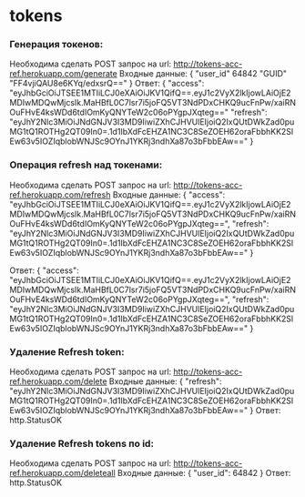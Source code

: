 # tokens

### Генерация токенов:
Необходима сделать POST запрос на url: http://tokens-acc-ref.herokuapp.com/generate
Входные данные:
{
	"user_id" 64842
	"GUID"   "FF4vjiQAU8e6KYq/edxsrQ=="
}
Ответ:
{
    "access": "eyJhbGciOiJTSEE1MTIiLCJ0eXAiOiJKV1QifQ==.eyJ1c2VyX2lkIjowLAiOjE2MDIwMDQwMjcsIk.MaHBfL0C7lsr7i5joFQ5VT3NdPDxCHKQ9ucFnPw/xaiRNOuFHvE4ksWDd6tdIOmKyQNYTeW2c06oPYgpJXqteg=="
    "refresh": "eyJhY2Nlc3MiOiJNdGNJV3I3MD9IiwiZXhCJHVUlEIjoiQ2IxQUtDWkZad0puMG1tQ1ROTHg2QT09In0=.1d1IbXdFcEHZA1NC3C8SeZOEH62oraFbbhKK2SlEw63v5IOZIqblobWNJSc9OYnJ1YKRj3ndhXa87o3bFbbEAw=="
}

### Операция refresh над токенами:
Необходима сделать POST запрос на url: http://tokens-acc-ref.herokuapp.com/refresh
Входные данные:
{
	"access": "eyJhbGciOiJTSEE1MTIiLCJ0eXAiOiJKV1QifQ==.eyJ1c2VyX2lkIjowLAiOjE2MDIwMDQwMjcsIk.MaHBfL0C7lsr7i5joFQ5VT3NdPDxCHKQ9ucFnPw/xaiRNOuFHvE4ksWDd6tdIOmKyQNYTeW2c06oPYgpJXqteg==",
  "refresh": "eyJhY2Nlc3MiOiJNdGNJV3I3MD9IiwiZXhCJHVUlEIjoiQ2IxQUtDWkZad0puMG1tQ1ROTHg2QT09In0=.1d1IbXdFcEHZA1NC3C8SeZOEH62oraFbbhKK2SlEw63v5IOZIqblobWNJSc9OYnJ1YKRj3ndhXa87o3bFbbEAw=="
}

Ответ:
{
    "access": "eyJhbGciOiJTSEE1MTIiLCJ0eXAiOiJKV1QifQ==.eyJ1c2VyX2lkIjowLAiOjE2MDIwMDQwMjcsIk.MaHBfL0C7lsr7i5joFQ5VT3NdPDxCHKQ9ucFnPw/xaiRNOuFHvE4ksWDd6tdIOmKyQNYTeW2c06oPYgpJXqteg==",
    "refresh": "eyJhY2Nlc3MiOiJNdGNJV3I3MD9IiwiZXhCJHVUlEIjoiQ2IxQUtDWkZad0puMG1tQ1ROTHg2QT09In0=.1d1IbXdFcEHZA1NC3C8SeZOEH62oraFbbhKK2SlEw63v5IOZIqblobWNJSc9OYnJ1YKRj3ndhXa87o3bFbbEAw=="
}


### Удаление Refresh token:
Необходима сделать POST запрос на url: http://tokens-acc-ref.herokuapp.com/delete
Входные данные:
{
	"refresh": "eyJhY2Nlc3MiOiJNdGNJV3I3MD9IiwiZXhCJHVUlEIjoiQ2IxQUtDWkZad0puMG1tQ1ROTHg2QT09In0=.1d1IbXdFcEHZA1NC3C8SeZOEH62oraFbbhKK2SlEw63v5IOZIqblobWNJSc9OYnJ1YKRj3ndhXa87o3bFbbEAw=="
}
Ответ:
    http.StatusOK

### Удаление Refresh tokens по id:
Необходима сделать POST запрос на url: http://tokens-acc-ref.herokuapp.com/deleteall
Входные данные:
{
	"user_id": 64842
}
Ответ:
    http.StatusOK
